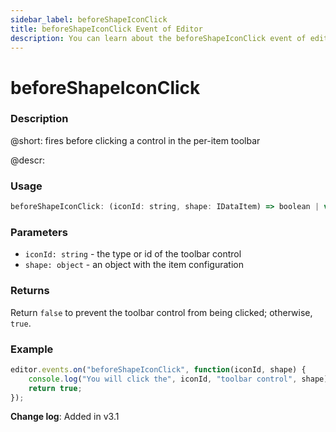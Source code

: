 ```yaml
---
sidebar_label: beforeShapeIconClick
title: beforeShapeIconClick Event of Editor
description: You can learn about the beforeShapeIconClick event of editor in the documentation of the DHTMLX JavaScript Diagram library. Browse developer guides and API reference, try out code examples and live demos, and download a free 30-day evaluation version of DHTMLX Diagram.
---
```


# beforeShapeIconClick

### Description

@short: fires before clicking a control in the per-item toolbar

@descr:

### Usage

~~~js
beforeShapeIconClick: (iconId: string, shape: IDataItem) => boolean | void;
~~~

### Parameters

- `iconId: string` - the type or id of the toolbar control
- `shape: object` - an object with the item configuration

### Returns

Return `false` to prevent the toolbar control from being clicked; otherwise, `true`.

### Example

~~~js
editor.events.on("beforeShapeIconClick", function(iconId, shape) {
    console.log("You will click the", iconId, "toolbar control", shape);
    return true;
});
~~~

**Change log**: Added in v3.1
